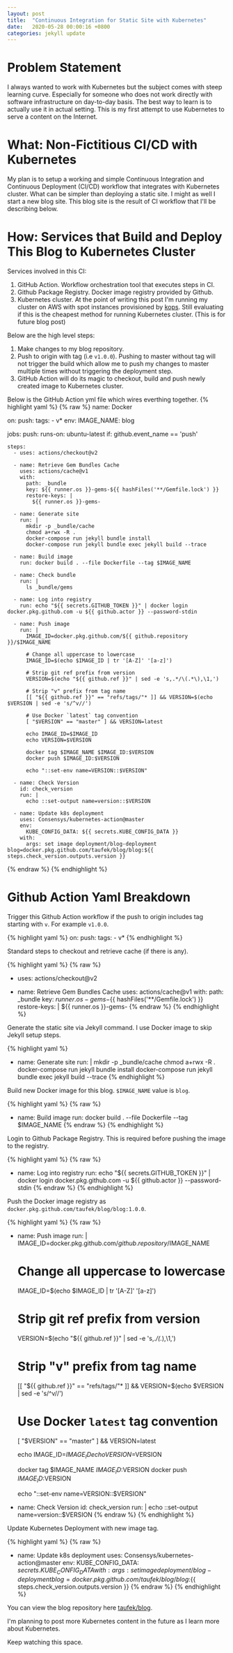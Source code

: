 ```yaml
---
layout: post
title:  "Continuous Integration for Static Site with Kubernetes"
date:   2020-05-28 00:00:16 +0800
categories: jekyll update
---
```


# Problem Statement
I always wanted to work with Kubernetes but the subject comes with steep learning curve.
Especially for someone who does not work directly with software infrastructure on day-to-day basis.
The best way to learn is to actually use it in actual setting.
This is my first attempt to use Kubernetes to serve a content on the Internet.

# What: Non-Fictitious CI/CD with Kubernetes
My plan is to setup a working and simple Continuous Integration and Continuous Deployment (CI/CD) workflow that integrates with Kubernetes cluster.
What can be simpler than deploying a static site. I might as well I start a new blog site.
This blog site is the result of CI workflow that I'll be describing below.

# How: Services that Build and Deploy This Blog to Kubernetes Cluster
Services involved in this CI:
1. GitHub Action. Workflow orchestration tool that executes steps in CI.
2. Github Package Registry. Docker image registry provided by Github.
2. Kubernetes cluster. At the point of writing this post I'm running my cluster on AWS with spot instances provisioned by [kops][kops-repo]. Still evaluating if this is the cheapest method for running Kubernetes cluster. (This is for future blog post)

Below are the high level steps:
1. Make changes to my blog repository.
2. Push to origin with tag (i.e `v1.0.0`). Pushing to master without tag will not trigger the build which allow me to push my changes to master multiple times without triggering the deployment step.
3. GitHub Action will do its magic to checkout, build and push newly created image to Kubernetes cluster.

Below is the GitHub Action yml file which wires everthing together.
{% highlight yaml %}
{% raw %}
name: Docker

on:
  push:
    tags:
      - v*
env:
  IMAGE_NAME: blog

jobs:
  push:
    runs-on: ubuntu-latest
    if: github.event_name == 'push'

    steps:
      - uses: actions/checkout@v2

      - name: Retrieve Gem Bundles Cache
        uses: actions/cache@v1
        with:
          path: _bundle
          key: ${{ runner.os }}-gems-${{ hashFiles('**/Gemfile.lock') }}
          restore-keys: |
            ${{ runner.os }}-gems-

      - name: Generate site
        run: |
          mkdir -p _bundle/cache
          chmod a+rwx -R .
          docker-compose run jekyll bundle install
          docker-compose run jekyll bundle exec jekyll build --trace

      - name: Build image
        run: docker build . --file Dockerfile --tag $IMAGE_NAME

      - name: Check bundle
        run: |
          ls _bundle/gems

      - name: Log into registry
        run: echo "${{ secrets.GITHUB_TOKEN }}" | docker login docker.pkg.github.com -u ${{ github.actor }} --password-stdin

      - name: Push image
        run: |
          IMAGE_ID=docker.pkg.github.com/${{ github.repository }}/$IMAGE_NAME

          # Change all uppercase to lowercase
          IMAGE_ID=$(echo $IMAGE_ID | tr '[A-Z]' '[a-z]')

          # Strip git ref prefix from version
          VERSION=$(echo "${{ github.ref }}" | sed -e 's,.*/\(.*\),\1,')

          # Strip "v" prefix from tag name
          [[ "${{ github.ref }}" == "refs/tags/"* ]] && VERSION=$(echo $VERSION | sed -e 's/^v//')

          # Use Docker `latest` tag convention
          [ "$VERSION" == "master" ] && VERSION=latest

          echo IMAGE_ID=$IMAGE_ID
          echo VERSION=$VERSION

          docker tag $IMAGE_NAME $IMAGE_ID:$VERSION
          docker push $IMAGE_ID:$VERSION

          echo "::set-env name=VERSION::$VERSION"

      - name: Check Version
        id: check_version
        run: |
          echo ::set-output name=version::$VERSION

      - name: Update k8s deployment
        uses: Consensys/kubernetes-action@master
        env:
          KUBE_CONFIG_DATA: ${{ secrets.KUBE_CONFIG_DATA }}
        with:
          args: set image deployment/blog-deployment blog=docker.pkg.github.com/taufek/blog/blog:${{ steps.check_version.outputs.version }}
{% endraw %}
{% endhighlight %}

# Github Action Yaml Breakdown

Trigger this Github Action workflow if the push to origin includes tag starting with `v`. For example `v1.0.0`.

{% highlight yaml %}
on:
  push:
    tags:
      - v*
{% endhighlight %}

Standard steps to checkout and retrieve cache (if there is any).

{% highlight yaml %}
{% raw %}
  - uses: actions/checkout@v2

  - name: Retrieve Gem Bundles Cache
    uses: actions/cache@v1
    with:
      path: _bundle
      key: ${{ runner.os }}-gems-${{ hashFiles('**/Gemfile.lock') }}
      restore-keys: |
        ${{ runner.os }}-gems-
{% endraw %}
{% endhighlight %}


Generate the static site via Jekyll command. I use Docker image to skip Jekyll setup steps.

{% highlight yaml %}
  - name: Generate site
    run: |
      mkdir -p _bundle/cache
      chmod a+rwx -R .
      docker-compose run jekyll bundle install
      docker-compose run jekyll bundle exec jekyll build --trace
{% endhighlight %}

Build new Docker image for this blog. `$IMAGE_NAME` value is `blog`.

{% highlight yaml %}
{% raw %}
  - name: Build image
    run: docker build . --file Dockerfile --tag $IMAGE_NAME
{% endraw %}
{% endhighlight %}

Login to Github Package Registry. This is required before pushing the image to the registry.

{% highlight yaml %}
{% raw %}
  - name: Log into registry
    run: echo "${{ secrets.GITHUB_TOKEN }}" | docker login docker.pkg.github.com -u ${{ github.actor }} --password-stdin
{% endraw %}
{% endhighlight %}

Push the Docker image registry as `docker.pkg.github.com/taufek/blog/blog:1.0.0`.

{% highlight yaml %}
{% raw %}
  - name: Push image
    run: |
      IMAGE_ID=docker.pkg.github.com/${{ github.repository }}/$IMAGE_NAME

      # Change all uppercase to lowercase
      IMAGE_ID=$(echo $IMAGE_ID | tr '[A-Z]' '[a-z]')

      # Strip git ref prefix from version
      VERSION=$(echo "${{ github.ref }}" | sed -e 's,.*/\(.*\),\1,')

      # Strip "v" prefix from tag name
      [[ "${{ github.ref }}" == "refs/tags/"* ]] && VERSION=$(echo $VERSION | sed -e 's/^v//')

      # Use Docker `latest` tag convention
      [ "$VERSION" == "master" ] && VERSION=latest

      echo IMAGE_ID=$IMAGE_ID
      echo VERSION=$VERSION

      docker tag $IMAGE_NAME $IMAGE_ID:$VERSION
      docker push $IMAGE_ID:$VERSION

      echo "::set-env name=VERSION::$VERSION"

  - name: Check Version
    id: check_version
    run: |
      echo ::set-output name=version::$VERSION
{% endraw %}
{% endhighlight %}

Update Kubernetes Deployment with new image tag.

{% highlight yaml %}
{% raw %}
  - name: Update k8s deployment
    uses: Consensys/kubernetes-action@master
    env:
      KUBE_CONFIG_DATA: ${{ secrets.KUBE_CONFIG_DATA }}
    with:
      args: set image deployment/blog-deployment blog=docker.pkg.github.com/taufek/blog/blog:${{ steps.check_version.outputs.version }}
{% endraw %}
{% endhighlight %}

You can view the blog repository here [taufek/blog][taufek-blog].

I'm planning to post more Kubernetes content in the future as I learn more about Kubernetes.

Keep watching this space.

[taufek-blog]: https://github.com/taufek/blog
[kops-repo]: https://github.com/kubernetes/kops
